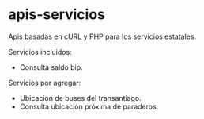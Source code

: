 apis-servicios
==============

Apis basadas en cURL y PHP para los servicios estatales.

Servicios incluidos:
- Consulta saldo bip.

Servicios por agregar:
- Ubicación de buses del transantiago.
- Consulta ubicación próxima de paraderos.
